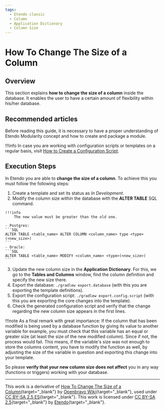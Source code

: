 ```yaml
---
tags:
  - Etendo classic
  - Column
  - Application Dictionary
  - Column Size
---
```


# How To Change The Size of a Column

## Overview

This section explains **how to change the size of a column** inside the database. It enables the user to have a certain amount of flexibility within his/her database.

## Recommended articles

Before reading this guide, it is necessary to have a proper understanding of Etendo Modularity concept and how to create and package a module.

!!!info
    In case you are working with configuration scripts or templates on a regular basis, visit [How to Create a Configuration Script](../../etendo-classic/how-to-guides/How_To_Create_a_Configuration_Script.md).

## Execution Steps

In Etendo you are able to **change the size of a column**. To achieve this you must follow the following steps:

  1. Create a template and set its status as _In Development_.
  2. Modify the column size within the database with the **ALTER TABLE** SQL command.

    !!!info
        The new value must be greater than the old one.

    - Postgres:
    ```SQL
    ALTER TABLE <table_name> ALTER COLUMN <column_name> type <type>(<new_size>)
    ```
    - Oracle:
    ```SQL
    ALTER TABLE <table_name> MODIFY <column_name> <type>(<new_size>)
    ```

  3. Update the new column size in the **Application Dictionary**. For this, we go to the **Tables and Columns** window, find the column definition and specify the new size there.
  4. Export the database: `./gradlew export.database` (with this you are exporting the template definitions).
  5. Export the configuration script: `./gradlew export.config.script` (with this you are exporting the core changes into the template).
  6. Check the generated configuration script and verify that the change regarding the new column size appears in the first lines.

!!!note
    As a final remark with great importance: If the column that has been modified is being used by a database function by giving its value to another variable for example, you must check that this variable has an equal or greater size (at least the size of the new modified column). Since if not, the process would fail. This means, if the variable's size was not enough to store the columns content, you have to modify the function as well, by adjusting the size of the variable in question and exporting this change into your template.

So please **verify that your new column size does not affect** you in any way (functions or triggers) working with your database.

---

This work is a derivative of [How To Change The Size of a Column](https://wiki.openbravo.com/wiki/How_To_Change_The_Size_of_a_Column){target="\_blank"} by [Openbravo Wiki](http://wiki.openbravo.com/wiki/Welcome_to_Openbravo){target="\_blank"}, used under [CC BY-SA 2.5 ES](https://creativecommons.org/licenses/by-sa/2.5/es/){target="\_blank"}. This work is licensed under [CC BY-SA 2.5](https://creativecommons.org/licenses/by-sa/2.5/){target="\_blank"} by [Etendo](https://etendo.software){target="\_blank"}.